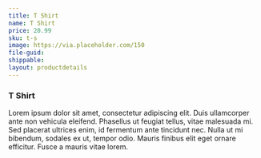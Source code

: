```yaml
---
title: T Shirt
name: T Shirt
price: 20.99
sku: t-s
image: https://via.placeholder.com/150
file-guid: 
shippable: 
layout: productdetails
---
```


### T Shirt
Lorem ipsum dolor sit amet, consectetur adipiscing elit. Duis ullamcorper ante non vehicula eleifend.
Phasellus ut feugiat tellus, vitae malesuada mi. Sed placerat ultrices enim, id fermentum ante tincidunt nec.
Nulla ut mi bibendum, sodales ex ut, tempor odio. Mauris finibus elit eget ornare efficitur. Fusce a mauris vitae lorem.